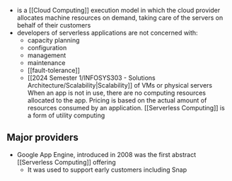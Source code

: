 - is a [[Cloud Computing]] execution model in which the cloud provider allocates machine resources on demand, taking care of the servers on behalf of their customers
- developers of serverless applications are not concerned with:
	- capacity planning
	- configuration
	- management
	- maintenance
	- [[fault-tolerance]]
	- [[2024 Semester 1/INFOSYS303 - Solutions Architecture/Scalability|Scalability]]
		of VMs or physical servers
When an app is not in use, there are no computing resources allocated to the app. Pricing is based on the actual amount of resources consumed by an application. [[Serverless Computing]] is a form of utility computing
## Major providers
- Google App Engine, introduced in 2008 was the first abstract [[Serverless Computing]] offering
	- It was used to support early customers including Snap